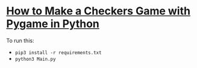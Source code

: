 # [How to Make a Checkers Game with Pygame in Python](https://www.thepythoncode.com/article/make-a-checkers-game-with-pygame-in-python)
To run this:
- `pip3 install -r requirements.txt`
- `python3 Main.py`